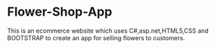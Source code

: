 # Flower-Shop-App
This is an ecommerce website which uses C#,asp.net,HTML5,CSS and BOOTSTRAP to create an app for selling flowers to customers.



